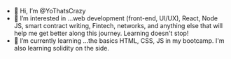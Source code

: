 - 👋 Hi, I’m @YoThatsCrazy
- 👀 I’m interested in ...web development (front-end, UI/UX), React, Node JS, smart contract writing, Fintech, networks, and anything else that will help me get better along this journey.
          Learning doesn't stop!
- 🌱 I’m currently learning ...the basics HTML, CSS, JS in my bootcamp. I'm also learning solidity on the side.


<!---
YoThatsCrazy/YoThatsCrazy is a ✨ special ✨ repository because its `README.md` (this file) appears on your GitHub profile.
You can click the Preview link to take a look at your changes.
--->
